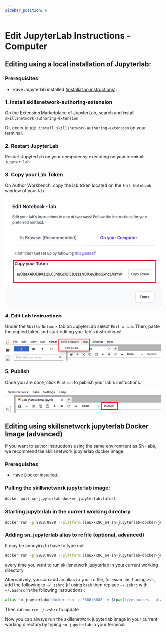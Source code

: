 ```yaml
---
sidebar_position: 6
---
```


# Edit JupyterLab Instructions - Computer

## Editing using a local installation of Jupyterlab:

### Prerequisites
 - Have Jupyterlab installed ([installation instructions](https://jupyter.org/install)).

### 1. Install skillsnetwork-authoring-extension
On the Extension Marketplace of JupyterLab, search and install ```skillsnetwork-authoring-extension```

Or, execute ```pip install skillsnetwork-authoring-extension``` on your terminal.

### 2. Restart JupyterLab
Restart JupyterLab on your computer by executing on your terminal: ```jupyter lab```

### 3. Copy your Lab Token
On Author Workbench, copy the lab token located on the ```Edit Notebook``` window of your lab.

![Copy Lab Token Screenshot](/img/labs/edit-lab-instructions/copy-token-screenshot.png)

### 4. Edit Lab Instructions 
Under the ```Skills Network``` tab on JupyterLab select ```Edit a lab```. Then, paste the copied token and start editing your lab's instructions!

![Skills Network Menu Screenshot](/img/labs/edit-lab-instructions/menu-screenshot.png)

### 5. Publish
Once you are done, click ```Publish``` to publish your lab's instructions.

![Publish Screenshot](/img/labs/edit-lab-instructions/publish-instructions-screenshot.png)

## Editing using skillsnetwork jupyterlab Docker Image (advanced)

If you want to author instructions using the same environment as SN-labs, we recommend the skillsnetwork jupyterlab docker image.

### Prerequisites
 - Have [Docker](https://docs.docker.com/get-docker/) installed.

### Pulling the skillsnetwork jupyterlab image:

```bash
docker pull sn-jupyterlab-docker-jupyterlab:latest
```

### Starting jupyterlab in the current working directory
```bash
docker run -p 8888:8888 --platform linux/x86_64 sn-jupyterlab-docker-jupyterlab jupyter lab --ip 0.0.0.0 --ServerApp.password='' --ServerApp.token='' --port 8888 --no-browser --allow-root -v .:/resources
```

### Adding sn_jupyterlab alias to rc file (optional, advanced)
It may be annoying to have to type out:
```bash
docker run -p 8888:8888 --platform linux/x86_64 sn-jupyterlab-docker-jupyterlab jupyter lab --ip 0.0.0.0 --ServerApp.password='' --ServerApp.token='' --port 8888 --no-browser --allow-root -v .:/resources
```
every time you want to run skillsnetwork jupyterlab in your current working directory.

Alternatively, you can add an alias to your rc file, for example if using `zsh`, add the following to `~/.zshrc` (if using `bash` then replace `~/.zshrc` with `~/.bashrc` in the following instructions):
```bash
alias sn_jupyterlab="docker run -p 8888:8888 -v $(pwd):/resources --platform linux/x86_64 sn-jupyterlab-docker-jupyterlab jupyter lab --ip 0.0.0.0 --ServerApp.password='' --ServerApp.token='' --port 8888 --no-browser --allow-root"
```

Then run `source ~/.zshrc` to update 

Now you can always run the skillsnetwork jupyterlab image in your current working directory by typing `sn_jupyterlab` in your terminal.
